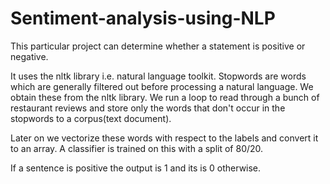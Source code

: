 # Sentiment-analysis-using-NLP

This particular project can determine whether a statement is positive or negative.

<!-- img -->

It uses the nltk library i.e. natural language toolkit. Stopwords are words which are generally filtered out before processing a natural language. We obtain these from the nltk library. We run a loop to read through a bunch of restaurant reviews and store only the words that don't occur in the stopwords to a corpus(text document).

Later on we vectorize these words with respect to the labels and convert it to an array. A classifier is trained on this with a split of 80/20.

If a sentence is positive the output is 1 and its is 0 otherwise.

